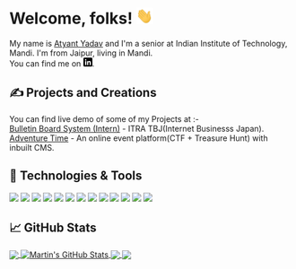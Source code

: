 # Welcome, folks! <img src="https://github.com/atyant-yadav/atyant-yadav/blob/main/wave.gif" width="30px">

My name is [Atyant Yadav](https://drive.google.com/file/d/1hGzGIJMl1baiPZ8DsCM6_QqPCaheI37y/view?usp=sharing) and I'm a senior at Indian Institute of Technology, Mandi. I'm from Jaipur, living in Mandi. </br>
You can find me on ![LinkedIn][3.2].

## &#x270d; Projects and Creations

You can find live demo of some of my Projects at :-</br>
[Bulletin Board System (Intern)](https://titech-bbs.itra.co.jp/) - ITRA TBJ(Internet Businesss Japan).</br>
[Adventure Time](https://hackit-atyant.herokuapp.com/) - An online event platform(CTF +  Treasure Hunt) with inbuilt CMS.</br>

## 🔧 Technologies & Tools
![](https://img.shields.io/badge/OS-Linux-informational?style=flat&logo=linux&logoColor=white&color=2bbc8a)
![](https://img.shields.io/badge/Editor-IntelliJ_IDEA-informational?style=flat&logo=intellij-idea&logoColor=white&color=2bbc8a)
![](https://img.shields.io/badge/Code-Python-informational?style=flat&logo=python&logoColor=white&color=2bbc8a)
![](https://img.shields.io/badge/Code-JavaScript-informational?style=flat&logo=javascript&logoColor=white&color=2bbc8a)
![](https://img.shields.io/badge/Code-Golang-informational?style=flat&logo=go&logoColor=white&color=2bbc8a)
![](https://img.shields.io/badge/Code-Make-informational?style=flat&logo=cmake&logoColor=white&color=2bbc8a)
![](https://img.shields.io/badge/Code-Vue-informational?style=flat&logo=vue.js&logoColor=white&color=2bbc8a)
![](https://img.shields.io/badge/Shell-Bash-informational?style=flat&logo=gnu-bash&logoColor=white&color=2bbc8a)
![](https://img.shields.io/badge/Tools-PostgreSQL-informational?style=flat&logo=postgresql&logoColor=white&color=2bbc8a)
![](https://img.shields.io/badge/Tools-Docker-informational?style=flat&logo=docker&logoColor=white&color=2bbc8a)
![](https://img.shields.io/badge/Tools-Kubernetes-informational?style=flat&logo=kubernetes&logoColor=white&color=2bbc8a)
![](https://img.shields.io/badge/Tools-Red_Hat_OpenShift-informational?style=flat&logo=red-hat-open-shift&logoColor=white&color=2bbc8a)
![](https://img.shields.io/badge/Cloud-Digital_Ocean-informational?style=flat&logo=digitalocean&logoColor=white&color=2bbc8a)

## &#x1f4c8; GitHub Stats

<a href="https://github.com/atyant-yadav/atyant-yadav">
  <img align="center" src="https://github-readme-stats.vercel.app/api/top-langs/?username=atyant-yadav&hide=java,html&title_color=ffffff&text_color=c9cacc&icon_color=2bbc8a&bg_color=1d1f21" />
</a>
<a href="https://github.com/atyant-yadav/atyant-yadav">
  <img align="center" src="https://github-readme-stats.vercel.app/api?username=atyant-yadav&show_icons=true&line_height=27&count_private=true&title_color=ffffff&text_color=c9cacc&icon_color=2bbc8a&bg_color=1d1f21" alt="Martin's GitHub Stats" />
</a>

<a href="https://github.com/atyant-yadav/Hacktoberfest2020">
  <img align="center" src="https://github-readme-stats.vercel.app/api/pin/?username=atyant-yadav&repo=Hacktoberfest2020&title_color=ffffff&text_color=c9cacc&icon_color=2bbc8a&bg_color=1d1f21" />
</a>


<a href="https://github.com/atyant-yadav/BMI-Calculator">
  <img align="center" src="https://github-readme-stats.vercel.app/api/pin/?username=atyant-yadav&repo=BMI-Calculator&title_color=ffffff&text_color=c9cacc&icon_color=2bbc8a&bg_color=1d1f21" />
</a>    

<!-- links to social media icons -->

<!-- icons with padding -->

[1.1]: http://i.imgur.com/tXSoThF.png (twitter icon with padding)
[2.1]: http://i.imgur.com/0o48UoR.png (github icon with padding)

<!-- icons without padding -->

[1.2]: http://i.imgur.com/wWzX9uB.png (twitter icon without padding)
[2.2]: http://i.imgur.com/9I6NRUm.png (github icon without padding)
[3.2]: https://github.com/atyant-yadav/atyant-yadav/blob/main/linkedin.png (LinkedIn icon without padding)


<!-- links to your social media accounts -->

[1]: #
[2]: https://github.com/atyant-yadav/
[3]: https://www.linkedin.com/in/atyant-yadav/


<!-- Resources -->
<!-- Icons: https://simpleicons.org/ -->
<!-- GitHub Stats: https://github.com/anuraghazra/github-readme-stats -->
<!-- Emojis: https://emojipedia.org/emoji/ -->
<!-- HTML Emojis: https://www.fileformat.info/index.htm -->
<!-- Shields: https://shields.io/ -->
<!-- Awesome GitHub Profile README: https://github.com/abhisheknaiidu/awesome-github-profile-readme -->
